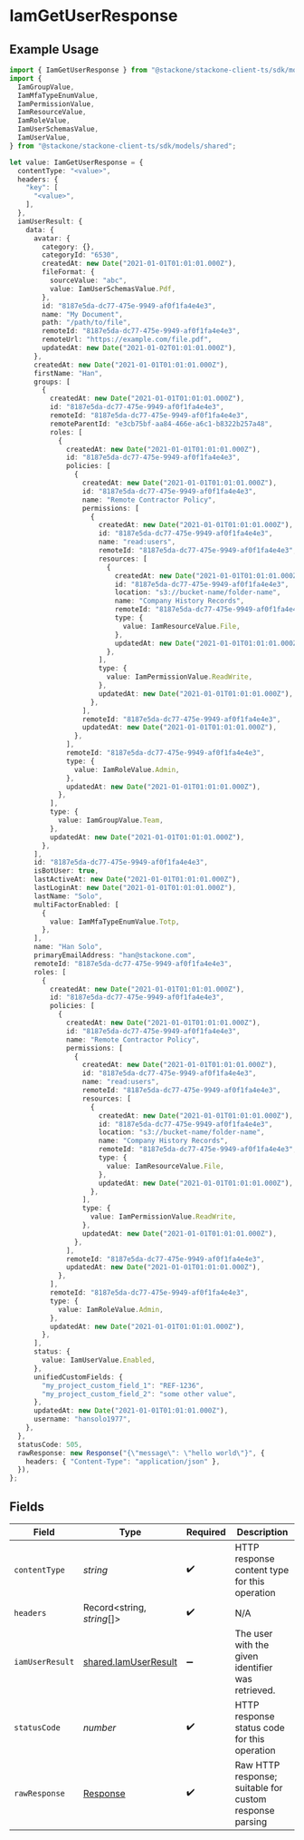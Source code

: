 # IamGetUserResponse

## Example Usage

```typescript
import { IamGetUserResponse } from "@stackone/stackone-client-ts/sdk/models/operations";
import {
  IamGroupValue,
  IamMfaTypeEnumValue,
  IamPermissionValue,
  IamResourceValue,
  IamRoleValue,
  IamUserSchemasValue,
  IamUserValue,
} from "@stackone/stackone-client-ts/sdk/models/shared";

let value: IamGetUserResponse = {
  contentType: "<value>",
  headers: {
    "key": [
      "<value>",
    ],
  },
  iamUserResult: {
    data: {
      avatar: {
        category: {},
        categoryId: "6530",
        createdAt: new Date("2021-01-01T01:01:01.000Z"),
        fileFormat: {
          sourceValue: "abc",
          value: IamUserSchemasValue.Pdf,
        },
        id: "8187e5da-dc77-475e-9949-af0f1fa4e4e3",
        name: "My Document",
        path: "/path/to/file",
        remoteId: "8187e5da-dc77-475e-9949-af0f1fa4e4e3",
        remoteUrl: "https://example.com/file.pdf",
        updatedAt: new Date("2021-01-02T01:01:01.000Z"),
      },
      createdAt: new Date("2021-01-01T01:01:01.000Z"),
      firstName: "Han",
      groups: [
        {
          createdAt: new Date("2021-01-01T01:01:01.000Z"),
          id: "8187e5da-dc77-475e-9949-af0f1fa4e4e3",
          remoteId: "8187e5da-dc77-475e-9949-af0f1fa4e4e3",
          remoteParentId: "e3cb75bf-aa84-466e-a6c1-b8322b257a48",
          roles: [
            {
              createdAt: new Date("2021-01-01T01:01:01.000Z"),
              id: "8187e5da-dc77-475e-9949-af0f1fa4e4e3",
              policies: [
                {
                  createdAt: new Date("2021-01-01T01:01:01.000Z"),
                  id: "8187e5da-dc77-475e-9949-af0f1fa4e4e3",
                  name: "Remote Contractor Policy",
                  permissions: [
                    {
                      createdAt: new Date("2021-01-01T01:01:01.000Z"),
                      id: "8187e5da-dc77-475e-9949-af0f1fa4e4e3",
                      name: "read:users",
                      remoteId: "8187e5da-dc77-475e-9949-af0f1fa4e4e3",
                      resources: [
                        {
                          createdAt: new Date("2021-01-01T01:01:01.000Z"),
                          id: "8187e5da-dc77-475e-9949-af0f1fa4e4e3",
                          location: "s3://bucket-name/folder-name",
                          name: "Company History Records",
                          remoteId: "8187e5da-dc77-475e-9949-af0f1fa4e4e3",
                          type: {
                            value: IamResourceValue.File,
                          },
                          updatedAt: new Date("2021-01-01T01:01:01.000Z"),
                        },
                      ],
                      type: {
                        value: IamPermissionValue.ReadWrite,
                      },
                      updatedAt: new Date("2021-01-01T01:01:01.000Z"),
                    },
                  ],
                  remoteId: "8187e5da-dc77-475e-9949-af0f1fa4e4e3",
                  updatedAt: new Date("2021-01-01T01:01:01.000Z"),
                },
              ],
              remoteId: "8187e5da-dc77-475e-9949-af0f1fa4e4e3",
              type: {
                value: IamRoleValue.Admin,
              },
              updatedAt: new Date("2021-01-01T01:01:01.000Z"),
            },
          ],
          type: {
            value: IamGroupValue.Team,
          },
          updatedAt: new Date("2021-01-01T01:01:01.000Z"),
        },
      ],
      id: "8187e5da-dc77-475e-9949-af0f1fa4e4e3",
      isBotUser: true,
      lastActiveAt: new Date("2021-01-01T01:01:01.000Z"),
      lastLoginAt: new Date("2021-01-01T01:01:01.000Z"),
      lastName: "Solo",
      multiFactorEnabled: [
        {
          value: IamMfaTypeEnumValue.Totp,
        },
      ],
      name: "Han Solo",
      primaryEmailAddress: "han@stackone.com",
      remoteId: "8187e5da-dc77-475e-9949-af0f1fa4e4e3",
      roles: [
        {
          createdAt: new Date("2021-01-01T01:01:01.000Z"),
          id: "8187e5da-dc77-475e-9949-af0f1fa4e4e3",
          policies: [
            {
              createdAt: new Date("2021-01-01T01:01:01.000Z"),
              id: "8187e5da-dc77-475e-9949-af0f1fa4e4e3",
              name: "Remote Contractor Policy",
              permissions: [
                {
                  createdAt: new Date("2021-01-01T01:01:01.000Z"),
                  id: "8187e5da-dc77-475e-9949-af0f1fa4e4e3",
                  name: "read:users",
                  remoteId: "8187e5da-dc77-475e-9949-af0f1fa4e4e3",
                  resources: [
                    {
                      createdAt: new Date("2021-01-01T01:01:01.000Z"),
                      id: "8187e5da-dc77-475e-9949-af0f1fa4e4e3",
                      location: "s3://bucket-name/folder-name",
                      name: "Company History Records",
                      remoteId: "8187e5da-dc77-475e-9949-af0f1fa4e4e3",
                      type: {
                        value: IamResourceValue.File,
                      },
                      updatedAt: new Date("2021-01-01T01:01:01.000Z"),
                    },
                  ],
                  type: {
                    value: IamPermissionValue.ReadWrite,
                  },
                  updatedAt: new Date("2021-01-01T01:01:01.000Z"),
                },
              ],
              remoteId: "8187e5da-dc77-475e-9949-af0f1fa4e4e3",
              updatedAt: new Date("2021-01-01T01:01:01.000Z"),
            },
          ],
          remoteId: "8187e5da-dc77-475e-9949-af0f1fa4e4e3",
          type: {
            value: IamRoleValue.Admin,
          },
          updatedAt: new Date("2021-01-01T01:01:01.000Z"),
        },
      ],
      status: {
        value: IamUserValue.Enabled,
      },
      unifiedCustomFields: {
        "my_project_custom_field_1": "REF-1236",
        "my_project_custom_field_2": "some other value",
      },
      updatedAt: new Date("2021-01-01T01:01:01.000Z"),
      username: "hansolo1977",
    },
  },
  statusCode: 505,
  rawResponse: new Response("{\"message\": \"hello world\"}", {
    headers: { "Content-Type": "application/json" },
  }),
};
```

## Fields

| Field                                                                 | Type                                                                  | Required                                                              | Description                                                           |
| --------------------------------------------------------------------- | --------------------------------------------------------------------- | --------------------------------------------------------------------- | --------------------------------------------------------------------- |
| `contentType`                                                         | *string*                                                              | :heavy_check_mark:                                                    | HTTP response content type for this operation                         |
| `headers`                                                             | Record<string, *string*[]>                                            | :heavy_check_mark:                                                    | N/A                                                                   |
| `iamUserResult`                                                       | [shared.IamUserResult](../../../sdk/models/shared/iamuserresult.md)   | :heavy_minus_sign:                                                    | The user with the given identifier was retrieved.                     |
| `statusCode`                                                          | *number*                                                              | :heavy_check_mark:                                                    | HTTP response status code for this operation                          |
| `rawResponse`                                                         | [Response](https://developer.mozilla.org/en-US/docs/Web/API/Response) | :heavy_check_mark:                                                    | Raw HTTP response; suitable for custom response parsing               |